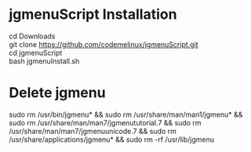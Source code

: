 # jgmenuScript Installation

cd Downloads <br/>
git clone https://github.com/codemelinux/jgmenuScript.git <br/>
cd jgmenuScript <br/>
bash jgmenuInstall.sh


# Delete jgmenu
sudo rm /usr/bin/jgmenu* && sudo rm /usr/share/man/man1/jgmenu* && sudo rm /usr/share/man/man7/jgmenututorial.7 && sudo rm /usr/share/man/man7/jgmenuunicode.7 && sudo rm /usr/share/applications/jgmenu* && sudo rm -rf /usr/lib/jgmenu
